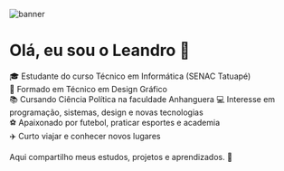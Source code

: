 ![banner](https://github.com/user-attachments/assets/a0a4c29e-709f-4237-ba82-48bdf9b508e4)


# Olá, eu sou o Leandro 👋

🎓 Estudante do curso Técnico em Informática (SENAC Tatuapé)  
🎨 Formado em Técnico em Design Gráfico  
📚 Cursando Ciência Política na faculdade Anhanguera
💻 Interesse em programação, sistemas, design e novas tecnologias  
⚽ Apaixonado por futebol, praticar esportes e academia  
✈️ Curto viajar e conhecer novos lugares  

Aqui compartilho meus estudos, projetos e aprendizados. 🚀

